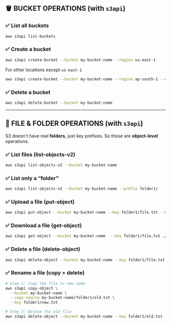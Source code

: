 ## 🪣 BUCKET OPERATIONS (with `s3api`)

### ✅ List all buckets

```bash
aws s3api list-buckets
```

### ✅ Create a bucket

```bash
aws s3api create-bucket --bucket my-bucket-name --region us-east-1
```

For other locations except `us-east-1`
```bash
aws s3api create-bucket --bucket my-bucket-name --region ap-south-1 --create-bucket-configuration LocationConstraint=ap-south-1
```

### ✅ Delete a bucket

```bash
aws s3api delete-bucket --bucket my-bucket-name
```

---

## 📄 FILE & FOLDER OPERATIONS (with `s3api`)

S3 doesn't have real **folders**, just key prefixes. So these are **object-level** operations.

### ✅ List files (list-objects-v2)

```bash
aws s3api list-objects-v2 --bucket my-bucket-name
```

### ✅ List only a “folder”

```bash
aws s3api list-objects-v2 --bucket my-bucket-name --prefix folder1/
```

### ✅ Upload a file (put-object)

```bash
aws s3api put-object --bucket my-bucket-name --key folder1/file.txt --body ./localfile.txt
```

### ✅ Download a file (get-object)

```bash
aws s3api get-object --bucket my-bucket-name  --key folder1/file.txt ./localfile.txt
```

### ✅ Delete a file (delete-object)

```bash
aws s3api delete-object --bucket my-bucket-name --key folder1/file.txt
```

### ✅ Rename a file (copy + delete)

```bash
# Step 1: Copy the file to new name
aws s3api copy-object \
  --bucket my-bucket-name \
  --copy-source my-bucket-name/folder1/old.txt \
  --key folder1/new.txt

# Step 2: Delete the old file
aws s3api delete-object --bucket my-bucket-name --key folder1/old.txt
```
